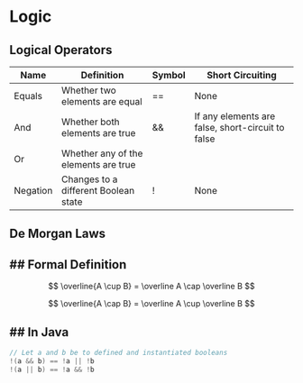 # Logic

##  Logical Operators

| Name | Definition | Symbol | Short Circuiting |
| --- | --- | --- | --- |
| Equals | Whether two elements are equal | == | None |
| And | Whether both elements are true | && | If any elements are false, short-circuit to false |
| Or | Whether any of the elements are true | || | If any elements are true, short-circuit to true |
| Negation | Changes to a different Boolean state | ! | None |

##  De Morgan Laws

## ##  Formal Definition

$$
\overline{A \cup B} = \overline A \cap \overline B
$$

$$
\overline{A \cap B} = \overline A \cup \overline B
$$

## ##  In Java

```java
// Let a and b be to defined and instantiated booleans
!(a && b) == !a || !b
!(a || b) == !a && !b
```